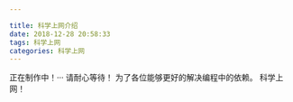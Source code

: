 ```yaml
---

title: 科学上网介绍
date: 2018-12-28 20:58:33
tags: 科学上网
categories: 科学上网
---
```


正在制作中！···
请耐心等待！
为了各位能够更好的解决编程中的依赖。
科学上网！
